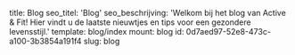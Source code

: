 title: Blog
seo_titel: 'Blog'
seo_beschrijving: 'Welkom bij het blog van Active & Fit! Hier vindt u de laatste nieuwtjes en tips voor een gezondere levensstijl.'
template: blog/index
mount: blog
id: 0d7aed97-52e8-473c-a100-3b3854a191f4
slug: blog
